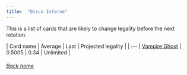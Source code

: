 ```yaml
---
title:  "Disco Inferno"
---
```


This is a list of cards that are likely to change legality before the next rotation.

| Card name | Average | Last | Projected legality |
| :-- |
[Vampire Ghost](https://db.ygoprodeck.com/card/?search=Vampire%20Ghost) | 0.5005 | 0.34 | Unlimited |

###### [Back home](index)